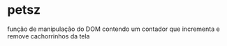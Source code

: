 # petsz
 função de manipulação do DOM contendo um contador que incrementa e remove cachorrinhos da tela
